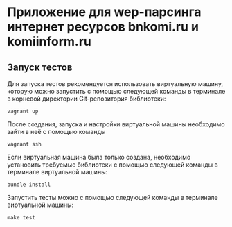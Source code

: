 # Приложение для wep-парсинга интернет ресурсов bnkomi.ru и komiinform.ru

## Запуск тестов

Для запуска тестов рекомендуется использовать виртуальную машину, которую можно
запустить с помощью следующей команды в терминале в корневой директории
Git-репозитория библиотеки:

```
vagrant up
```

После создания, запуска и настройки виртуальной машины необходимо зайти в неё с
помощью команды

```
vagrant ssh
```

Если виртуальная машина была только создана, необходимо установить требуемые
библиотеки с помощью следующей команды в терминале виртуальной машины:

```
bundle install
```

Запустить тесты можно с помощью следующей команды в терминале виртуальной
машины:

```
make test
```
